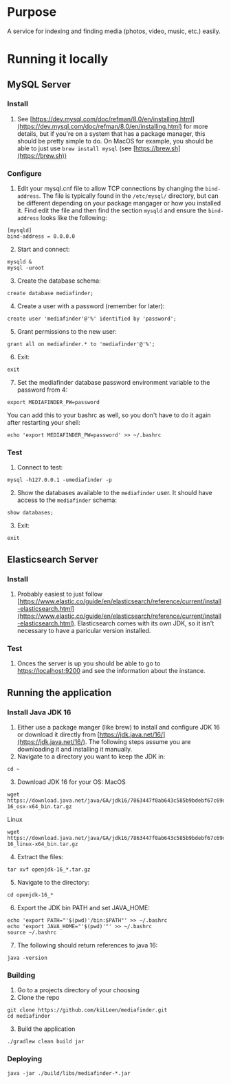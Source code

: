 # Purpose

A service for indexing and finding media (photos, video, music, etc.) easily.

# Running it locally

## MySQL Server

### Install

1. See [https://dev.mysql.com/doc/refman/8.0/en/installing.html](https://dev.mysql.com/doc/refman/8.0/en/installing.html) for more details, but if you're on a system that has a package manager, this should be pretty simple to do. On MacOS for example, you should be able to just use `brew install mysql` (see [https://brew.sh](https://brew.sh))

### Configure

1. Edit your mysql.cnf file to allow TCP connections by changing the `bind-address`. The file is typically found in the `/etc/mysql/` directory, but can be different depending on your package mangager or how you installed it. Find edit the file and then find the section `mysqld` and ensure the `bind-address` looks like the following:
```
[mysqld]
bind-address = 0.0.0.0
```
2. Start and connect:
```
mysqld &
mysql -uroot
```
3. Create the database schema:
```
create database mediafinder;
```
4. Create a user with a password (remember for later):
```
create user 'mediafinder'@'%' identified by 'password';
```
5. Grant permissions to the new user:
```
grant all on mediafinder.* to 'mediafinder'@'%';
```
6. Exit:
```
exit
```
7. Set the mediafinder database password environment variable to the password from 4:
```
export MEDIAFINDER_PW=password
```
You can add this to your bashrc as well, so you don't have to do it again after restarting your shell:
```
echo 'export MEDIAFINDER_PW=password' >> ~/.bashrc
```

### Test

1. Connect to test:
```
mysql -h127.0.0.1 -umediafinder -p
```
2. Show the databases available to the `mediafinder` user. It should have access to the `mediafinder` schema:
```
show databases;
```
3. Exit:
```
exit
```

## Elasticsearch Server

### Install

1. Probably easiest to just follow [https://www.elastic.co/guide/en/elasticsearch/reference/current/install-elasticsearch.html](https://www.elastic.co/guide/en/elasticsearch/reference/current/install-elasticsearch.html). Elasticsearch comes with its own JDK, so it isn't necessary to have a paricular version installed.

### Test

1. Onces the server is up you should be able to go to [https://localhost:9200](https://localhost:9200) and see the information about the instance.

## Running the application

### Install Java JDK 16

1. Either use a package manger (like brew) to install and configure JDK 16 or download it directly from [https://jdk.java.net/16/](https://jdk.java.net/16/). The following steps assume you are downloading it and installing it manually.
2. Navigate to a directory you want to keep the JDK in:
```
cd ~
```
3. Download JDK 16 for your OS:
MacOS
```
wget https://download.java.net/java/GA/jdk16/7863447f0ab643c585b9bdebf67c69db/36/GPL/openjdk-16_osx-x64_bin.tar.gz 
```
Linux
```
wget https://download.java.net/java/GA/jdk16/7863447f0ab643c585b9bdebf67c69db/36/GPL/openjdk-16_linux-x64_bin.tar.gz
```
4. Extract the files:
```
tar xvf openjdk-16_*.tar.gz
```
5. Navigate to the directory:
```
cd openjdk-16_*
```
6. Export the JDK bin PATH and set JAVA_HOME:
```
echo 'export PATH="'$(pwd)'/bin:$PATH"' >> ~/.bashrc
echo 'export JAVA_HOME="'$(pwd)'"' >> ~/.bashrc
source ~/.bashrc
```
7. The following should return references to java 16:
```
java -version
```

### Building

1. Go to a projects directory of your choosing
2. Clone the repo
```
git clone https://github.com/kiLLeen/mediafinder.git
cd mediafinder
```
3. Build the application
```
./gradlew clean build jar
```

### Deploying

```
java -jar ./build/libs/mediafinder-*.jar
```

